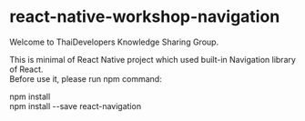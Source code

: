# react-native-workshop-navigation
Welcome to ThaiDevelopers Knowledge Sharing Group.<br/>

This is minimal of React Native project which used built-in Navigation library of React.<br/>
Before use it, please run npm command:<br/>

npm install<br/>
npm install --save react-navigation<br/>
